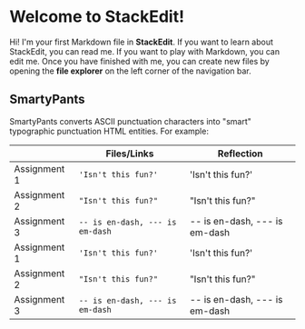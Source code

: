 # Welcome to StackEdit!

Hi! I'm your first Markdown file in **StackEdit**. If you want to learn about StackEdit, you can read me. If you want to play with Markdown, you can edit me. Once you have finished with me, you can create new files by opening the **file explorer** on the left corner of the navigation bar.

## SmartyPants

SmartyPants converts ASCII punctuation characters into "smart" typographic punctuation HTML entities. For example:

|                |Files/Links                    |Reflection                   |
|----------------|-------------------------------|-----------------------------|
|Assignment 1    |`'Isn't this fun?'`            |'Isn't this fun?'            |
|Assignment 2    |`"Isn't this fun?"`            |"Isn't this fun?"            |
|Assignment 3    |`-- is en-dash, --- is em-dash`|-- is en-dash, --- is em-dash|
|Assignment 1    |`'Isn't this fun?'`            |'Isn't this fun?'            |
|Assignment 2    |`"Isn't this fun?"`            |"Isn't this fun?"            |
|Assignment 3    |`-- is en-dash, --- is em-dash`|-- is en-dash, --- is em-dash|
